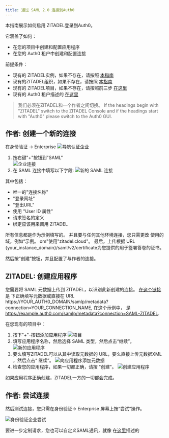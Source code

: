 ```yaml
---
title: 通过 SAML 2.0 连接到Auth0
---
```


本指南展示如何启用 ZITADEL登录到Auth0。

它涵盖了如何：

- 在您的项目中创建和配置应用程序
- 在您的 Auth0 租户中创建和配置连接

前提条件：

- 现有的 ZITADEL实例，如果不存在，请按照 [本指南](../../guides/start/quickstart)
- 现有的ZITADEL组织，如果不存在，请按照 [本指南](../../guides/manage/console/organizations)
- 现有的 ZITADEL项目，如果不存在，请按照前三步 [在这里](../../guides/manage/console/projects)
- 现有的 Auth0 租户描述的 [在这里](https://auth0.com/docs/get-started/auth0-overview/create-tenants)

> 我们必须在ZITADEL和一个作者之间切换。 If the headings begin with "ZITADEL" switch to the ZITADEL Console and if the headings start with "Auth0" please switch to the Auth0 GUI.

## **作者**: 创建一个新的连接

在身份验证 -> Enterprise ![导航认证企业](/img/saml/auth0/auth_enterprise.png)

1. 按右键"+"按钮到"SAML"  
   ![企业连接](/img/saml/auth0/enterprise_connections.png)
2. 在 SAML 连接中填写以下字段: ![新的 SAML 连接](/img/saml/auth0/connection.png)

其中包括：

- 唯一的"连接名称"
- "登录网址"
- "登出URL"
- 使用 "User ID 属性"
- 请求签名的定义
- 绑定应该用来调用 ZITADEL

所有信息都是作为示例填写的。 并且要与任何其他环境连接，您只需更改 使用的域，例如“示例。 om"使用"zitadel.cloud"。 最后，上传根据 URL {your_instance_domain}/saml/v2/certificate为您提供的用于签署答卷的证书。

然后按“创建”按钮，并且配置了与作者的连接。

## **ZITADEL**: 创建应用程序

您需要将 SAML 元数据上传到 ZITADEL，以识别此新创建的连接。 [在这个链接](https://auth0.com/docs/authenticate/protocols/saml/saml-identity-provider-configuration-settings) 是 下正确填写元数据或直接在
URL https://YOUR_AUTH0_DOMAIN/samlp/metadata?connection=YOUR_CONNECTION_NAME, 在这个示例中，
是 https://example.auth0.com/samlp/metadata?connection=SAML-ZITADEL.

在您现有的项目中：

1. 按下"+"-按钮添加应用程序 ![项目](/img/saml/zitadel/project.png)
2. 填写应用程序名称，然后选择 SAML 类型，然后点击“继续”。 ![新的应用程序](/img/saml/zitadel/application_saml.png)
3. 要么填写ZITADEL可以从其中读取元数据的 URL，要么直接上传元数据XML ，然后点击“ 继续”。 ![向应用程序添加元数据](/img/saml/zitadel/application_saml_metadata.png)
4. 检查您的应用程序，如果一切都正确，请按 "创建"。 ![创建应用程序](/img/saml/zitadel/application_saml_create.png)

如果应用程序正确创建，ZITADEL一方的一切都会完成。

## **作者**: 尝试连接

然后测试连接，您只需在身份验证-> Enterprise 屏幕上按“尝试”操作。

![身份验证企业尝试](/img/saml/auth0/auth_enterprise_try.png)

要进一步定制请求，您也可以自定义SAML通讯，就像 在[这里](https://auth0.com/docs/authenticate/protocols/saml/saml-configuration/customize-saml-assertions)描述的 